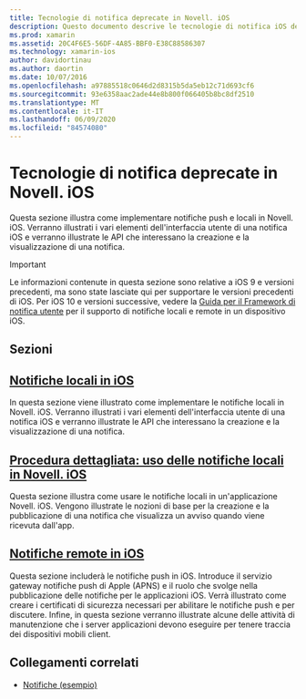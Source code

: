 ```yaml
---
title: Tecnologie di notifica deprecate in Novell. iOS
description: Questo documento descrive le tecnologie di notifica iOS deprecate a favore del framework delle notifiche utente, introdotto in iOS 10.
ms.prod: xamarin
ms.assetid: 20C4F6E5-56DF-4A85-BBF0-E38C88586307
ms.technology: xamarin-ios
author: davidortinau
ms.author: daortin
ms.date: 10/07/2016
ms.openlocfilehash: a97885518c0646d2d8315b5da5eb12c71d693cf6
ms.sourcegitcommit: 93e6358aac2ade44e8b800f066405b8bc8df2510
ms.translationtype: MT
ms.contentlocale: it-IT
ms.lasthandoff: 06/09/2020
ms.locfileid: "84574080"
---
```

# <a name="deprecated-notification-technologies-in-xamarinios"></a>Tecnologie di notifica deprecate in Novell. iOS

Questa sezione illustra come implementare notifiche push e locali in Novell. iOS. Verranno illustrati i vari elementi dell'interfaccia utente di una notifica iOS e verranno illustrate le API che interessano la creazione e la visualizzazione di una notifica.

> [!IMPORTANT]
> Le informazioni contenute in questa sezione sono relative a iOS 9 e versioni precedenti, ma sono state lasciate qui per supportare le versioni precedenti di iOS. Per iOS 10 e versioni successive, vedere la [Guida per il Framework di notifica utente](~/ios/platform/user-notifications/index.md) per il supporto di notifiche locali e remote in un dispositivo iOS.

## <a name="sections"></a>Sezioni

<a name="Local Notifications In iOS"></a>

## <a name="local-notifications-in-ios"></a>[Notifiche locali in iOS](local-notifications-in-ios.md)

In questa sezione viene illustrato come implementare le notifiche locali in Novell. iOS. Verranno illustrati i vari elementi dell'interfaccia utente di una notifica iOS e verranno illustrate le API che interessano la creazione e la visualizzazione di una notifica.

<a name="Local Notifications Walkthrough"></a>

## <a name="walkthrough---using-local-notifications-in-xamarinios"></a>[Procedura dettagliata: uso delle notifiche locali in Novell. iOS](local-notifications-in-ios-walkthrough.md)

Questa sezione illustra come usare le notifiche locali in un'applicazione Novell. iOS. Vengono illustrate le nozioni di base per la creazione e la pubblicazione di una notifica che visualizza un avviso quando viene ricevuta dall'app.

<a name="Remote Notifications In iOS"></a>

## <a name="remote-notifications-in-ios"></a>[Notifiche remote in iOS](remote-notifications-in-ios.md)

Questa sezione includerà le notifiche push in iOS. Introduce il servizio gateway notifiche push di Apple (APNS) e il ruolo che svolge nella pubblicazione delle notifiche per le applicazioni iOS. Verrà illustrato come creare i certificati di sicurezza necessari per abilitare le notifiche push e per discutere. Infine, in questa sezione verranno illustrate alcune delle attività di manutenzione che i server applicazioni devono eseguire per tenere traccia dei dispositivi mobili client.

## <a name="related-links"></a>Collegamenti correlati

- [Notifiche (esempio)](https://docs.microsoft.com/samples/xamarin/ios-samples/notifications)
